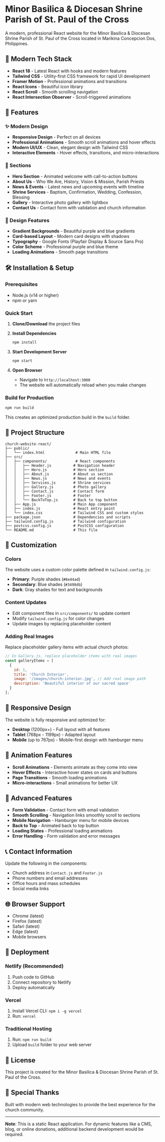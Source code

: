 # Minor Basilica & Diocesan Shrine Parish of St. Paul of the Cross

A modern, professional React website for the Minor Basilica & Diocesan Shrine Parish of St. Paul of the Cross located in Marikina Concepcion Dos, Philippines.

## 🚀 Modern Tech Stack

- **React 18** - Latest React with hooks and modern features
- **Tailwind CSS** - Utility-first CSS framework for rapid UI development
- **Framer Motion** - Professional animations and transitions
- **React Icons** - Beautiful icon library
- **React Scroll** - Smooth scrolling navigation
- **React Intersection Observer** - Scroll-triggered animations

## 🌟 Features

### ✨ Modern Design
- **Responsive Design** - Perfect on all devices
- **Professional Animations** - Smooth scroll animations and hover effects
- **Modern UI/UX** - Clean, elegant design with Tailwind CSS
- **Interactive Elements** - Hover effects, transitions, and micro-interactions

### 📱 Sections
- **Hero Section** - Animated welcome with call-to-action buttons
- **About Us** - Who We Are, History, Vision & Mission, Parish Priests
- **News & Events** - Latest news and upcoming events with timeline
- **Shrine Services** - Baptism, Confirmation, Wedding, Confession, Blessing
- **Gallery** - Interactive photo gallery with lightbox
- **Contact Us** - Contact form with validation and church information

### 🎨 Design Features
- **Gradient Backgrounds** - Beautiful purple and blue gradients
- **Card-based Layout** - Modern card designs with shadows
- **Typography** - Google Fonts (Playfair Display & Source Sans Pro)
- **Color Scheme** - Professional purple and blue theme
- **Loading Animations** - Smooth page transitions

## 🛠️ Installation & Setup

### Prerequisites
- Node.js (v14 or higher)
- npm or yarn

### Quick Start

1. **Clone/Download** the project files

2. **Install Dependencies**
   ```bash
   npm install
   ```

3. **Start Development Server**
   ```bash
   npm start
   ```

4. **Open Browser**
   - Navigate to `http://localhost:3000`
   - The website will automatically reload when you make changes

### Build for Production

```bash
npm run build
```

This creates an optimized production build in the `build` folder.

## 📁 Project Structure

```
church-website-react/
├── public/
│   └── index.html              # Main HTML file
├── src/
│   ├── components/             # React components
│   │   ├── Header.js          # Navigation header
│   │   ├── Hero.js            # Hero section
│   │   ├── About.js           # About us section
│   │   ├── News.js            # News and events
│   │   ├── Services.js        # Shrine services
│   │   ├── Gallery.js         # Photo gallery
│   │   ├── Contact.js         # Contact form
│   │   ├── Footer.js          # Footer
│   │   └── BackToTop.js       # Back to top button
│   ├── App.js                 # Main App component
│   ├── index.js               # React entry point
│   └── index.css              # Tailwind CSS and custom styles
├── package.json               # Dependencies and scripts
├── tailwind.config.js         # Tailwind configuration
├── postcss.config.js          # PostCSS configuration
└── README.md                  # This file
```

## 🎯 Customization

### Colors
The website uses a custom color palette defined in `tailwind.config.js`:
- **Primary**: Purple shades (`#8e44ad`)
- **Secondary**: Blue shades (`#3498db`)
- **Dark**: Gray shades for text and backgrounds

### Content Updates
- Edit component files in `src/components/` to update content
- Modify `tailwind.config.js` for color changes
- Update images by replacing placeholder content

### Adding Real Images
Replace placeholder gallery items with actual church photos:
```jsx
// In Gallery.js, replace placeholder items with real images
const galleryItems = [
  {
    id: 1,
    title: 'Church Interior',
    image: '/images/church-interior.jpg', // Add real image path
    description: 'Beautiful interior of our sacred space'
  }
];
```

## 📱 Responsive Design

The website is fully responsive and optimized for:
- **Desktop** (1200px+) - Full layout with all features
- **Tablet** (768px - 1199px) - Adapted layout
- **Mobile** (up to 767px) - Mobile-first design with hamburger menu

## 🎨 Animation Features

- **Scroll Animations** - Elements animate as they come into view
- **Hover Effects** - Interactive hover states on cards and buttons
- **Page Transitions** - Smooth loading animations
- **Micro-interactions** - Small animations for better UX

## 🔧 Advanced Features

- **Form Validation** - Contact form with email validation
- **Smooth Scrolling** - Navigation links smoothly scroll to sections
- **Mobile Navigation** - Hamburger menu for mobile devices
- **Back to Top** - Animated back to top button
- **Loading States** - Professional loading animations
- **Error Handling** - Form validation and error messages

## 📞 Contact Information

Update the following in the components:
- Church address in `Contact.js` and `Footer.js`
- Phone numbers and email addresses
- Office hours and mass schedules
- Social media links

## 🌐 Browser Support

- Chrome (latest)
- Firefox (latest)
- Safari (latest)
- Edge (latest)
- Mobile browsers

## 🚀 Deployment

### Netlify (Recommended)
1. Push code to GitHub
2. Connect repository to Netlify
3. Deploy automatically

### Vercel
1. Install Vercel CLI: `npm i -g vercel`
2. Run: `vercel`

### Traditional Hosting
1. Run: `npm run build`
2. Upload `build` folder to your web server

## 📄 License

This project is created for the Minor Basilica & Diocesan Shrine Parish of St. Paul of the Cross.

## 🙏 Special Thanks

Built with modern web technologies to provide the best experience for the church community.

---

**Note**: This is a static React application. For dynamic features like a CMS, blog, or online donations, additional backend development would be required. 